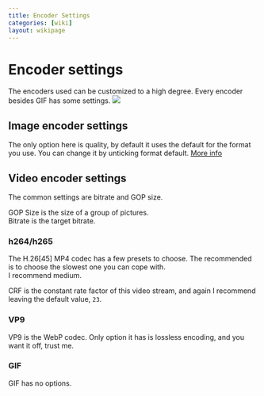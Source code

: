 ```yaml
---
title: Encoder Settings
categories: [wiki]
layout: wikipage
---
```

# Encoder settings
The encoders used can be customized to a high degree. Every encoder besides GIF has some settings.
![](http://i.imgur.com/O8nfeos.png)

## Image encoder settings
The only option here is quality, by default it uses the default for the format you use. You can change it by unticking format default. [More info](http://doc.qt.io/qt-5/qpixmap.html#save)

## Video encoder settings
The common settings are bitrate and GOP size. 

GOP Size is the size of a group of pictures.  
Bitrate is the target bitrate.

### h264/h265
The H.26[45] MP4 codec has a few presets to choose. The recommended is to choose the slowest one you can cope with.  
I recommend medium.

CRF is the constant rate factor of this video stream, and again I recommend leaving the default value, `23`.

### VP9
VP9 is the WebP codec. Only option it has is lossless encoding, and you want it off, trust me.

### GIF
GIF has no options.
